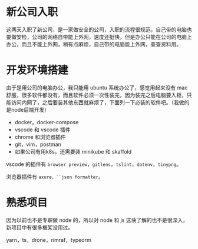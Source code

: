 # 新公司入职

这两天入职了新公司，是一家做安全的公司，入职的流程很规范，自己带的电脑也要做安检，公司的网络自带能上外网，速度还挺快，但是办公只能在公司的电脑上办公，而且不能上外网，稍有点麻烦，自己带的电脑能上外网，查查资料用。

# 开发环境搭建

由于是用公司的电脑办公，我只能用 ubuntu 系统办公了，感觉用起来没有 mac 舒服，很多软件都没有，而且软件必须一次性装完，因为装完之后电脑要入柜，只能访问内网了，之后要装其他东西就麻烦了，下面列一下必装的软件吧。（我做的是node后端开发）

- docker，docker-compose
- vscode 和 vscode 插件
- chrome 和浏览器插件
- git，vim，postman
- 如果公司有用k8s，还需要装 minikube 和 skaffold

vscode 的插件有 `browser preview`，`gitlens`，`tslint`，`dotenv`，`tinypng`。

浏览器插件有 `axure，``json formatter`。

# 熟悉项目

因为以前也不是专职做 node 的，所以对 node 和 js 这块了解的也不是很深入，新项目中有很多框架没用过。

yarn，ts，drone，rimraf，typeorm
